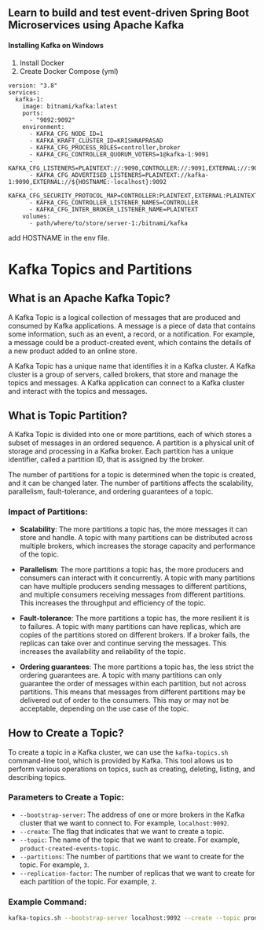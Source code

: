 ## Learn to build and test event-driven Spring Boot Microservices using Apache Kafka

#### Installing Kafka on Windows
1. Install Docker
2. Create Docker Compose (yml)
```
version: "3.8"
services:
  kafka-1:
    image: bitnami/kafka:latest
    ports:
      - "9092:9092"
    environment:
      - KAFKA_CFG_NODE_ID=1
      - KAFKA_KRAFT_CLUSTER_ID=KRISHNAPRASAD
      - KAFKA_CFG_PROCESS_ROLES=controller,broker
      - KAFKA_CFG_CONTROLLER_QUORUM_VOTERS=1@kafka-1:9091
      - KAFKA_CFG_LISTENERS=PLAINTEXT://:9090,CONTROLLER://:9091,EXTERNAL://:9092
      - KAFKA_CFG_ADVERTISED_LISTENERS=PLAINTEXT://kafka-1:9090,EXTERNAL://${HOSTNAME:-localhost}:9092
      - KAFKA_CFG_SECURITY_PROTOCOL_MAP=CONTROLLER:PLAINTEXT,EXTERNAL:PLAINTEXT,PLAINTEXT:PLAINTEXT
      - KAFKA_CFG_CONTROLLER_LISTENER_NAMES=CONTROLLER
      - KAFKA_CFG_INTER_BROKER_LISTENER_NAME=PLAINTEXT
    volumes:
      - path/where/to/store/server-1:/bitnami/kafka
```
add HOSTNAME  in the env file. 


# Kafka Topics and Partitions

## What is an Apache Kafka Topic?

A Kafka Topic is a logical collection of messages that are produced and consumed by Kafka applications. A message is a piece of data that contains some information, such as an event, a record, or a notification. For example, a message could be a product-created event, which contains the details of a new product added to an online store.

A Kafka Topic has a unique name that identifies it in a Kafka cluster. A Kafka cluster is a group of servers, called brokers, that store and manage the topics and messages. A Kafka application can connect to a Kafka cluster and interact with the topics and messages.

## What is Topic Partition?

A Kafka Topic is divided into one or more partitions, each of which stores a subset of messages in an ordered sequence. A partition is a physical unit of storage and processing in a Kafka broker. Each partition has a unique identifier, called a partition ID, that is assigned by the broker.

The number of partitions for a topic is determined when the topic is created, and it can be changed later. The number of partitions affects the scalability, parallelism, fault-tolerance, and ordering guarantees of a topic.

### Impact of Partitions:
- **Scalability**: The more partitions a topic has, the more messages it can store and handle. A topic with many partitions can be distributed across multiple brokers, which increases the storage capacity and performance of the topic.
  
- **Parallelism**: The more partitions a topic has, the more producers and consumers can interact with it concurrently. A topic with many partitions can have multiple producers sending messages to different partitions, and multiple consumers receiving messages from different partitions. This increases the throughput and efficiency of the topic.

- **Fault-tolerance**: The more partitions a topic has, the more resilient it is to failures. A topic with many partitions can have replicas, which are copies of the partitions stored on different brokers. If a broker fails, the replicas can take over and continue serving the messages. This increases the availability and reliability of the topic.

- **Ordering guarantees**: The more partitions a topic has, the less strict the ordering guarantees are. A topic with many partitions can only guarantee the order of messages within each partition, but not across partitions. This means that messages from different partitions may be delivered out of order to the consumers. This may or may not be acceptable, depending on the use case of the topic.

## How to Create a Topic?

To create a topic in a Kafka cluster, we can use the `kafka-topics.sh` command-line tool, which is provided by Kafka. This tool allows us to perform various operations on topics, such as creating, deleting, listing, and describing topics.

### Parameters to Create a Topic:
- `--bootstrap-server`: The address of one or more brokers in the Kafka cluster that we want to connect to. For example, `localhost:9092`.
- `--create`: The flag that indicates that we want to create a topic.
- `--topic`: The name of the topic that we want to create. For example, `product-created-events-topic`.
- `--partitions`: The number of partitions that we want to create for the topic. For example, `3`.
- `--replication-factor`: The number of replicas that we want to create for each partition of the topic. For example, `2`.

### Example Command:

```bash
kafka-topics.sh --bootstrap-server localhost:9092 --create --topic product-created-events-topic --partitions 3 --replication-factor 2
